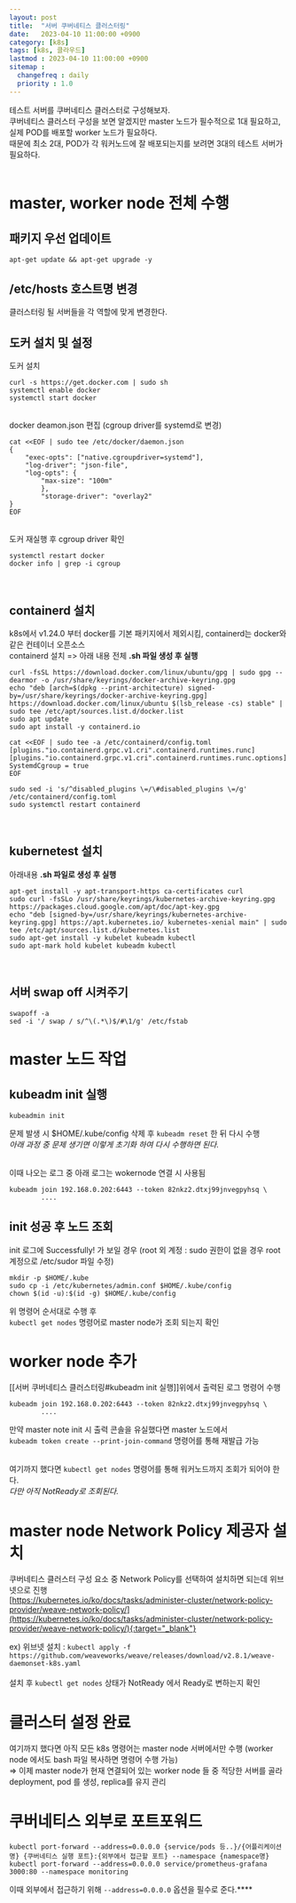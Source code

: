 ```yaml
---
layout: post
title:  "서버 쿠버네티스 클러스터링"
date:   2023-04-10 11:00:00 +0900
category: [k8s]
tags: [k8s, 클라우드]
lastmod : 2023-04-10 11:00:00 +0900
sitemap :
  changefreq : daily
  priority : 1.0
---
```


테스트 서버를 쿠버네티스 클러스터로 구성해보자. <br>
쿠버네티스 클러스터 구성을 보면 알겠지만 master 노드가 필수적으로 1대 필요하고, 실제 POD를 배포할 worker 노드가 필요하다. <br>
때문에 최소 2대, POD가 각 워커노드에 잘 배포되는지를 보려면 3대의 테스트 서버가 필요하다. <br> <br>

# master, worker node  전체 수행
## 패키지 우선 업데이트

```shell
apt-get update && apt-get upgrade -y
```


## /etc/hosts 호스트명 변경
클러스터링 될 서버들을 각 역할에 맞게 변경한다.

## 도커 설치 및 설정

도커 설치

```shell
curl -s https://get.docker.com | sudo sh
systemctl enable docker
systemctl start docker
```

<br>
docker deamon.json 편집 (cgroup driver를 systemd로 변경)

```shell
cat <<EOF | sudo tee /etc/docker/daemon.json 
{ 
    "exec-opts": ["native.cgroupdriver=systemd"],
    "log-driver": "json-file",
    "log-opts": { 
        "max-size": "100m"
        },
        "storage-driver": "overlay2"
} 
EOF
```

<br>
도커 재실행 후 cgroup driver 확인

```shell
systemctl restart docker
docker info | grep -i cgroup
```

<br>

## containerd 설치
k8s에서 v1.24.0 부터 docker를 기본 패키지에서 제외시킴, containerd는 docker와 같은 컨테이너 오픈소스 <br>
containerd 설치 => 아래 내용 전체 **.sh 파일 생성 후 실행** <br>

```shell
curl -fsSL https://download.docker.com/linux/ubuntu/gpg | sudo gpg --dearmor -o /usr/share/keyrings/docker-archive-keyring.gpg
echo "deb [arch=$(dpkg --print-architecture) signed-by=/usr/share/keyrings/docker-archive-keyring.gpg] https://download.docker.com/linux/ubuntu $(lsb_release -cs) stable" | sudo tee /etc/apt/sources.list.d/docker.list
sudo apt update
sudo apt install -y containerd.io

cat <<EOF | sudo tee -a /etc/containerd/config.toml
[plugins."io.containerd.grpc.v1.cri".containerd.runtimes.runc]
[plugins."io.containerd.grpc.v1.cri".containerd.runtimes.runc.options]
SystemdCgroup = true
EOF

sudo sed -i 's/^disabled_plugins \=/\#disabled_plugins \=/g' /etc/containerd/config.toml
sudo systemctl restart containerd
```

<br>

## kubernetest 설치
아래내용 **.sh 파일로 생성 후 실행** 

```shell
apt-get install -y apt-transport-https ca-certificates curl
sudo curl -fsSLo /usr/share/keyrings/kubernetes-archive-keyring.gpg https://packages.cloud.google.com/apt/doc/apt-key.gpg
echo "deb [signed-by=/usr/share/keyrings/kubernetes-archive-keyring.gpg] https://apt.kubernetes.io/ kubernetes-xenial main" | sudo tee /etc/apt/sources.list.d/kubernetes.list
sudo apt-get install -y kubelet kubeadm kubectl
sudo apt-mark hold kubelet kubeadm kubectl
```


<br>

## 서버 swap off 시켜주기

```shell
swapoff -a
sed -i '/ swap / s/^\(.*\)$/#\1/g' /etc/fstab
```

# master 노드 작업

## kubeadm init 실행

```shell
kubeadmin init
```

문제 발생 시 $HOME/.kube/config 삭제 후 `kubeadm reset` 한 뒤 다시 수행 <br>
*아래 과정 중 문제 생기면 이렇게 초기화 하여 다시 수행하면 된다.* <br>
<br>

이때 나오는 로그 중 아래 로그는 wokernode 연결 시 사용됨 

```shell
kubeadm join 192.168.0.202:6443 --token 82nkz2.dtxj99jnvegpyhsq \
        .... 
```

## init 성공 후 노드 조회
init 로그에 Successfully! 가 보일 경우 (root 외 계정 : sudo 권한이 없을 경우 root 계정으로 /etc/sudor 파일 수정) <br>

```shell
mkdir -p $HOME/.kube
sudo cp -i /etc/kubernetes/admin.conf $HOME/.kube/config
chown $(id -u):$(id -g) $HOME/.kube/config
```

위 명령어 순서대로 수행 후 <br>
`kubectl get nodes` 명령어로 master node가 조회 되는지 확인 <br>


# worker node 추가
[[서버 쿠버네티스 클러스터링#kubeadm init 실행]]위에서 출력된 로그 명령어 수행

```shell
kubeadm join 192.168.0.202:6443 --token 82nkz2.dtxj99jnvegpyhsq \
		....
```

만약 master note init 시 출력 콘솔을 유실했다면 master 노드에서 <br>
`kubeadm token create --print-join-command` 명령어를 통해 재발급 가능 <br><br>

여기까지 했다면 `kubectl get nodes` 명령어를 통해 워커노드까지 조회가 되어야 한다. <br>
*다만 아직 NotReady로 조회된다.* <br>

# master node Network Policy 제공자 설치
쿠버네티스 클러스터 구성 요소 중 Network Policy를 선택하여 설치하면 되는데 위브넷으로 진행 <br>
[https://kubernetes.io/ko/docs/tasks/administer-cluster/network-policy-provider/weave-network-policy/](https://kubernetes.io/ko/docs/tasks/administer-cluster/network-policy-provider/weave-network-policy/){:target="_blank"} <br>


ex) 위브넷 설치 : `kubectl apply -f https://github.com/weaveworks/weave/releases/download/v2.8.1/weave-daemonset-k8s.yaml` <br>
<br>
설치 후 `kubectl get nodes` 상태가 NotReady 에서 Ready로 변하는지 확인 <br>


# 클러스터 설정 완료
여기까지 했다면 아직 모든 k8s 명령어는 master node 서버에서만 수행 (worker node 에서도 bash 파일 복사하면 명령어 수행 가능) <br>
⇒ 이제 master node가 현재 연결되어 있는 worker node 들 중 적당한 서버를 골라 deployment, pod 를 생성, replica를 유지 관리 <br>


# 쿠버네티스 외부로 포트포워드

```shell
kubectl port-forward --address=0.0.0.0 {service/pods 등..}/{어플리케이션명} {쿠버네티스 실행 포트}:{외부에서 접근할 포트} --namespace {namespace명}
kubectl port-forward --address=0.0.0.0 service/prometheus-grafana 3000:80 --namespace monitoring
```

이때 외부에서 접근하기 위해 `--address=0.0.0.0` 옵션을 필수로 준다.****